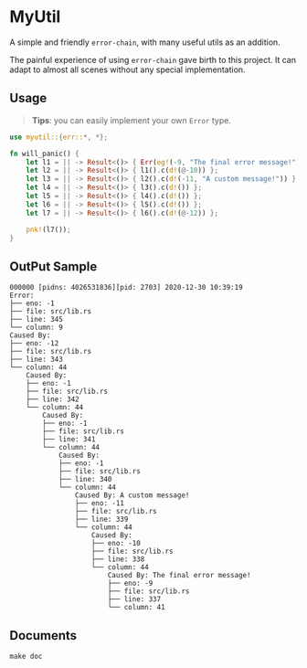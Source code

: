 # MyUtil

A simple and friendly `error-chain`, with many useful utils as an addition.

The painful experience of using `error-chain` gave birth to this project. It can adapt to almost all scenes without any special implementation.

## Usage

> **Tips**: you can easily implement your own `Error` type.

```rust
use myutil::{err::*, *};

fn will_panic() {
    let l1 = || -> Result<()> { Err(eg!(-9, "The final error message!")) };
    let l2 = || -> Result<()> { l1().c(d!(@-10)) };
    let l3 = || -> Result<()> { l2().c(d!(-11, "A custom message!")) };
    let l4 = || -> Result<()> { l3().c(d!()) };
    let l5 = || -> Result<()> { l4().c(d!()) };
    let l6 = || -> Result<()> { l5().c(d!()) };
    let l7 = || -> Result<()> { l6().c(d!(@-12)) };

    pnk!(l7());
}
```

## OutPut Sample

```shell
000000 [pidns: 4026531836][pid: 2703] 2020-12-30 10:39:19
Error:
├── eno: -1
├── file: src/lib.rs
├── line: 345
└── column: 9
Caused By:
├── eno: -12
├── file: src/lib.rs
├── line: 343
└── column: 44
    Caused By:
    ├── eno: -1
    ├── file: src/lib.rs
    ├── line: 342
    └── column: 44
        Caused By:
        ├── eno: -1
        ├── file: src/lib.rs
        ├── line: 341
        └── column: 44
            Caused By:
            ├── eno: -1
            ├── file: src/lib.rs
            ├── line: 340
            └── column: 44
                Caused By: A custom message!
                ├── eno: -11
                ├── file: src/lib.rs
                ├── line: 339
                └── column: 44
                    Caused By:
                    ├── eno: -10
                    ├── file: src/lib.rs
                    ├── line: 338
                    └── column: 44
                        Caused By: The final error message!
                        ├── eno: -9
                        ├── file: src/lib.rs
                        ├── line: 337
                        └── column: 41
```

## Documents

```shell
make doc
```
